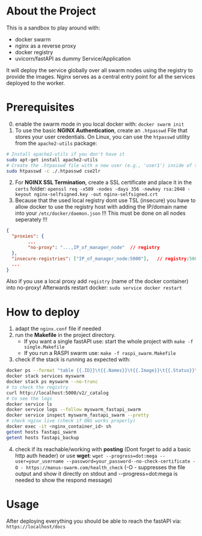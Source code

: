 
# About the Project

This is a sandbox to play around with:
* docker swarm 
* nginx as a reverse proxy
* docker registry
* uvicorn/fastAPI as dummy Service/Application

It will deploy the service globally over all swarm nodes using the registry to provide the images.
Nginx serves as a central entry point for all the services deployed to the worker.


# Prerequisites

0) enable the swarm mode in you local docker with: `docker swarm init`
1) To use the basic **NGINX Authentication**, create an `.htpasswd` File that stores your user credentials. On Linux, you can use the `htpasswd` utility from the `apache2-utils` package:
```bash
# Install apache2-utils if you don't have it 
sudo apt-get install apache2-utils  
# Create the .htpasswd file with a new user (e.g., 'user1') inside of the project folder (root)
sudo htpasswd -c ./.htpasswd cse2lr
```
2) For **NGINX SSL Termination**, create a SSL certificate and place it in the `certs` folder:
`openssl req -x509 -nodes -days 356 -newkey rsa:2048 -keyout nginx-selfsigned.key -out nginx-selfsigned.crt`
3) Because that the used local registry dont use TSL (insecure) you have to allow docker to use the registry host with adding the IP/domain name into your `/etc/docker/daemon.json` !!! This must be done on all nodes seperately !!!
```json
{
  "proxies": {
        ...
        "no-proxy": "...,IP_of_manager_node"  // registry
  },
  "insecure-registries": ["IP_of_manager_node:5000"],   // registry:5000
  ...
}
```
Also if you use a local proxy add `registry` (name of the docker container) into no-proxy!
Afterwards restart docker: `sudo service docker restart`



# How to deploy

1) adapt the `nginx.conf` file if needed
2) run the **Makefile** in the project directory. 
      - If you want a single fastAPI use: start the whole project with `make -f single.Makefile`
      - If you run a RASPI swarm use: `make -f raspi_swarm.Makefile`
3) check if the stack is running as expected with:
```bash
docker ps --format "table {{.ID}}\t{{.Names}}\t{{.Image}}\t{{.Status}}\t{{.Ports}}"
docker stack services myswarm
docker stack ps myswarm --no-trunc
# to check the registry
curl http://localhost:5000/v2/_catalog
# to see the logs
docker service ls
docker service logs --follow myswarm_fastapi_swarm
docker service inspect myswarm_fastapi_swarm --pretty
# check nginx live (check if DNS works properly)
docker exec -it <nginx_container_id> sh
getent hosts fastapi_swarm
getent hosts fastapi_backup
```
4) check if its reachable/working with **posting** (Dont forget to add a basic http auth header) or use **wget**:
`wget --progress=dot:mega --user=your_username --password=your_password--no-check-certificate -O - https://manus-swarm.com/health_check` (-O - suppresses the file output and show it directly on stdout and --progress=dot:mega is needed to show the respond message)



# Usage

After deploying everything you should be able to reach the fastAPI via:
`https://localhost/docs`
